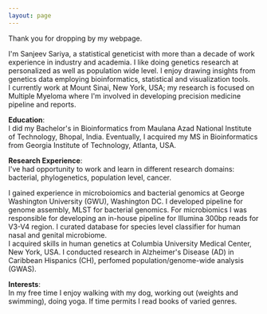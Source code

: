 ```yaml
---
layout: page
---
```


Thank you for dropping by my webpage.

I'm Sanjeev Sariya, a statistical geneticist with more than a decade of work experience in industry and academia. I like doing genetics research at personalized as well as population wide level. I enjoy drawing insights from genetics data employing bioinformatics, statistical and visualization tools.  
I currently work at Mount Sinai, New York, USA; my research is focused on Multiple Myeloma where I'm involved in developing precision medicine pipeline and reports.

**Education**:  
I did my Bachelor's in Bioinformatics from Maulana Azad National Institute of Technology, Bhopal, India. Eventually, I acquired my MS in Bioinformatics from Georgia Institute of Technology, Atlanta, USA. 

**Research Experience**:  
I've had opportunity to work and learn in different research domains: bacterial, phylogenetics, population level, cancer.    

I gained experience in microboiomics and bacterial genomics at George Washington University (GWU), Washington DC. I developed pipeline for genome assembly, MLST for bacterial genomics. For microbiomics I was responsible for developing an in-house pipeline for Illumina 300bp reads for V3-V4 region. I curated database for species level classifier for human nasal and genital microbiome.  
I acquired skills in human genetics at Columbia University Medical Center, New York, USA. I conducted research in Alzheimer's Disease (AD) in Caribbean Hispanics (CH), perfomed population/genome-wide analysis (GWAS). 

**Interests**:   
In my free time I enjoy walking with my dog, working out (weights and swimming), doing yoga. If time permits I read books of varied genres. 




